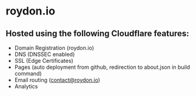 # roydon.io

Hosted using the following Cloudflare features:
- 
- Domain Registration (roydon.io)
- DNS (DNSSEC enabled)
- SSL (Edge Certificates)
- Pages (auto deployment from github, redirection to about.json in build command) 
- Email routing (contact@roydon.io)
- Analytics

